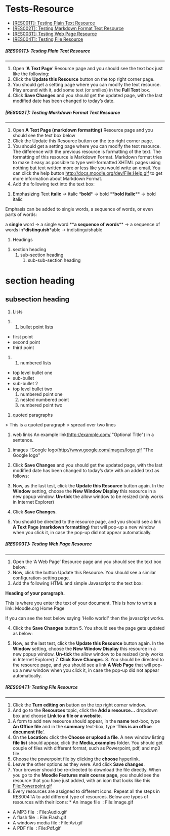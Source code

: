 # Tests-Resource

-   [\[RES001T\]: Testing Plain Text Resource](#TestsResource-%5BRES001T%5D:TestingPlainTextResource)
-   [\[RES002T\]: Testing Markdown Format Text Resource](#TestsResource-%5BRES002T%5D:TestingMarkdownFormatTextResource)
-   [\[RES003T\]: Testing Web Page Resource](#TestsResource-%5BRES003T%5D:TestingWebPageResource)
-   [\[RES004T\]: Testing File Resource](#TestsResource-%5BRES004T%5D:TestingFileResource)

##### \[RES001T\]: Testing Plain Text Resource

------------------------------------------------------------------------

1.  Open ‘**A Text Page**’ Resource page and you should see the text box just like the following:
2.  Click the **Update this Resource** button on the top right corner page.
3.  You should get a setting page where you can modify the text resource. Play around with it, add some text (or smilies) in the **Full Text** box.
4.  Click **Save Changes** and you should get the updated page, with the last modified date has been changed to today’s date.

##### \[RES002T\]: Testing Markdown Format Text Resource

------------------------------------------------------------------------

1.  Open **A Text Page (markdown formatting)** Resource page and you should see the text box below
2.  Click the Update this Resource button on the top right corner page.
3.  You should get a setting page where you can modify the text resource. The difference with the previous resource is formatting of the text. The formatting of this resource is Markdown Format. Markdown format tries to make it easy as possible to type well-formatted XHTML pages using nothing but text written more or less like you would write an email. You can click the help button <http://docs.moodle.org/dev/File:Help.gif> to get more information about Markdown Format.
4.  Add the following text into the text box:

<!-- -->

1.  Emphasizing Text
    **italic** -&gt; italic
    \***bold**\* -&gt; bold
    \*\***bold italic**\*\* -&gt; bold italic

Emphasis can be added to single words, a sequence of words, or even parts of words:

a **single** word -&gt; a single word
\*\***a sequence of words**\*\* -&gt; a sequence of words
in\***distinguish**\*able -&gt; indistinguishable

1.  Headings

<!-- -->

1.  section heading
    1.  sub-section heading
        1.  sub-sub-section heading

section heading
===============

subsection heading
------------------

1.  Lists

<!-- -->

1.  1.  bullet point lists

-   first point
-   second point
-   third point

1.  1.  numbered lists

-   top level bullet one
-   sub-bullet
-   sub-bullet 2
-   top level bullet two
    1. numbered point one
    1. nested numbered point
    2. numbered point two

1.  quoted paragraphs

&gt; This is a quoted paragraph
&gt; spread over two lines

1.  web links
    An example link(<http://example.com/> "Optional Title") in a sentence.

<!-- -->

1.  images
     !Google logo(<http://www.google.com/images/logo.gif> "The Google logo"

5. Click **Save Changes** and you should get the updated page, with the last modified date has been changed to today’s date with an added text as follows:

6. Now, as the last test, click the **Update this Resource** button again. In the **Window** setting, choose the **New Window Display** this resource in a new popup window. **Un-tick** the allow window to be resized (only works in Internet Explorer)

7. Click **Save Changes**.

8. You should be directed to the resource page, and you should see a link **A Text Page (markdown formatting)** that will pop-up a new window when you click it, in case the pop-up did not appear automatically.

##### \[RES003T\]: Testing Web Page Resource

------------------------------------------------------------------------

1.  Open the ‘A Web Page’ Resource page and you should see the text box below:
2.  Now, click the button Update this Resource. You should see a similar configuration-setting page.
3.  Add the following HTML and simple Javascript to the text box:

**Heading of your paragraph.**

This is where you enter the text of your document. This is how to write a link:
Moodle.org Home Page

If you can see the text below saying 'Hello world!' then the javascript works.

4. Click the **Save Changes** button 5. You should see the page gets updated as below:

6. Now, as the last test, click the **Update this Resource** button again. In the **Window** setting, choose the **New Window Display** this resource in a new popup window. **Un-tick** the allow window to be resized (only works in Internet Explorer) 7. **Click Save Changes**. 8. You should be directed to the resource page, and you should see a link **A Web Page** that will pop-up a new window when you click it, in case the pop-up did not appear automatically.

##### \[RES004T\]: Testing File Resource

------------------------------------------------------------------------

1.  Click the **Turn editing on** button on the top right corner window.
2.  And go to the **Resources** topic, click the **Add a resource…** dropdown box and choose **Link to a file or a website**.
3.  A form to add new resource should appear, in the **name** text-box, type **An Office file** and in the **summary** text-box, type ‘**This is an office document file**’.
4.  On the **Location:** click the **Choose or upload a file**. A new window listing **file list** should appear, click the **Media\_examples** folder. You should get couple of files with different format, such as Powerpoint, pdf, and mp3 file.
5.  Choose the powerpoint file by clicking the **choose** hyperlink.
6.  Leave the other options as they were. And click **Save changes**.
7.  Your browser should be re-directed to download the file directly. When you go to the **Moodle Features main course page**, you should see the resource that you have just added, with an icon that looks like this [File:Powerpoint.gif](http://docs.moodle.org/dev/index.php?title=Special:Upload&wpDestFile=Powerpoint.gif)
8.  Every resources are assigned to different icons. Repeat all the steps in RES004TA to add different type of resources. Below are types of resources with their icons: \* An image file  : File:Image.gif

-   A MP3 file  : File:Audio.gif
-   A flash file  : File:Flash.gif
-   A windows media file : File:Avi.gif
-   A PDF file  : File:Pdf.gif

